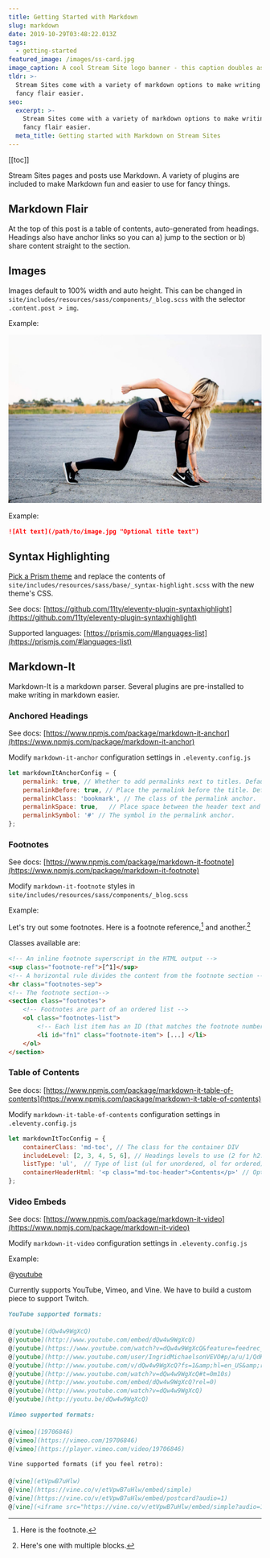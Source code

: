 ```yaml
---
title: Getting Started with Markdown
slug: markdown
date: 2019-10-29T03:48:22.013Z
tags:
  - getting-started
featured_image: /images/ss-card.jpg
image_caption: A cool Stream Site logo banner - this caption doubles as alt text.
tldr: >-
  Stream Sites come with a variety of markdown options to make writing with
  fancy flair easier.
seo:
  excerpt: >-
    Stream Sites come with a variety of markdown options to make writing with
    fancy flair easier.
  meta_title: Getting started with Markdown on Stream Sites
---
```


[[toc]]

Stream Sites pages and posts use Markdown. A variety of plugins are included to make Markdown fun and easier to use for fancy things.

## Markdown Flair

At the top of this post is a table of contents, auto-generated from headings. Headings also have anchor links so you can a) jump to the section or b) share content straight to the section.

## Images

Images default to 100% width and auto height. This can be changed in `site/includes/resources/sass/components/_blog.scss` with the selector `.content.post > img`.

Example:

![A girl running](/images/post-3.jpg "A girl prepares to run")

Example:

```markdown
![Alt text](/path/to/image.jpg "Optional title text")
```

## Syntax Highlighting

[Pick a Prism theme](https://github.com/PrismJS/prism-themes) and replace the contents of `site/includes/resources/sass/base/_syntax-highlight.scss` with the new theme's CSS.

See docs: [https://github.com/11ty/eleventy-plugin-syntaxhighlight](https://github.com/11ty/eleventy-plugin-syntaxhighlight)

Supported languages: [https://prismjs.com/#languages-list](https://prismjs.com/#languages-list)

## Markdown-It

Markdown-It is a markdown parser. Several plugins are pre-installed to make writing in markdown easier.

### Anchored Headings

See docs: [https://www.npmjs.com/package/markdown-it-anchor](https://www.npmjs.com/package/markdown-it-anchor)

Modify `markdown-it-anchor` configuration settings in `.eleventy.config.js`

```js
let markdownItAnchorConfig = {
    permalink: true, // Whether to add permalinks next to titles. Default: true
    permalinkBefore: true, // Place the permalink before the title. Default: true
    permalinkClass: 'bookmark', // The class of the permalink anchor.
    permalinkSpace: true,	// Place space between the header text and the permalink anchor. Default: true
    permalinkSymbol: '#' // The symbol in the permalink anchor.
};
```

### Footnotes

See docs: [https://www.npmjs.com/package/markdown-it-footnote](https://www.npmjs.com/package/markdown-it-footnote)

Modify `markdown-it-footnote` styles in `site/includes/resources/sass/components/_blog.scss`

Example:

Let's try out some footnotes. Here is a footnote reference,[^1] and another.[^longnote]

[^1]: Here is the footnote.

[^longnote]: Here's one with multiple blocks.

Classes available are:

```html
<!-- An inline footnote superscript in the HTML output -->
<sup class="footnote-ref">[^1]</sup>
<!-- A horizontal rule divides the content from the footnote section -->
<hr class="footnotes-sep">
<!-- The footnote section-->
<section class="footnotes">
	<!-- Footnotes are part of an ordered list -->
	<ol class="footnotes-list">
		<!-- Each list item has an ID (that matches the footnote number) and a class -->
		<li id="fn1" class="footnote-item"> [...] </li>
	</ol>
</section>
```

### Table of Contents

See docs: [https://www.npmjs.com/package/markdown-it-table-of-contents](https://www.npmjs.com/package/markdown-it-table-of-contents)

Modify `markdown-it-table-of-contents` configuration settings in `.eleventy.config.js`

```js
let markdownItTocConfig = {
    containerClass: 'md-toc', // The class for the container DIV
    includeLevel: [2, 3, 4, 5, 6], // Headings levels to use (2 for h2:s etc)
    listType: 'ul',	 // Type of list (ul for unordered, ol for ordered)
    containerHeaderHtml: '<p class="md-toc-header">Contents</p>' // Optional HTML string for container header
};
```

### Video Embeds

See docs: [https://www.npmjs.com/package/markdown-it-video](https://www.npmjs.com/package/markdown-it-video)

Modify `markdown-it-video` configuration settings in `.eleventy.config.js`

Example:

@[youtube](lJIrF4YjHfQ)

Currently supports YouTube, Vimeo, and Vine. We have to build a custom piece to support Twitch.

```markdown
YouTube supported formats:

@[youtube](dQw4w9WgXcQ)
@[youtube](http://www.youtube.com/embed/dQw4w9WgXcQ)
@[youtube](https://www.youtube.com/watch?v=dQw4w9WgXcQ&feature=feedrec_centerforopenscience_index)
@[youtube](http://www.youtube.com/user/IngridMichaelsonVEVO#p/a/u/1/QdK8U-VIH_o)
@[youtube](http://www.youtube.com/v/dQw4w9WgXcQ?fs=1&amp;hl=en_US&amp;rel=0)
@[youtube](http://www.youtube.com/watch?v=dQw4w9WgXcQ#t=0m10s)
@[youtube](http://www.youtube.com/embed/dQw4w9WgXcQ?rel=0)
@[youtube](http://www.youtube.com/watch?v=dQw4w9WgXcQ)
@[youtube](http://youtu.be/dQw4w9WgXcQ)
```

```markdown
Vimeo supported formats:

@[vimeo](19706846)
@[vimeo](https://vimeo.com/19706846)
@[vimeo](https://player.vimeo.com/video/19706846)
```

```markdown
Vine supported formats (if you feel retro):

@[vine](etVpwB7uHlw)
@[vine](https://vine.co/v/etVpwB7uHlw/embed/simple)
@[vine](https://vine.co/v/etVpwB7uHlw/embed/postcard?audio=1)
@[vine](<iframe src="https://vine.co/v/etVpwB7uHlw/embed/simple?audio=1" width="600" height="600" frameborder="0"></iframe><script src="https://platform.vine.co/static/scripts/embed.js"></script>)
```
